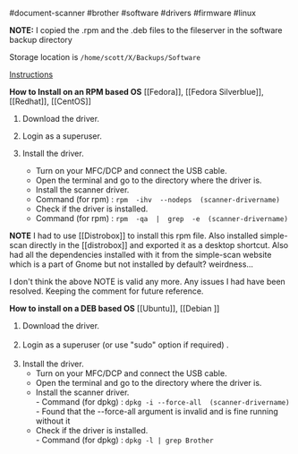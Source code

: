 #document-scanner #brother #software #drivers #firmware #linux 

**NOTE:**
I copied the .rpm and the .deb files to the fileserver in the software backup directory

Storage location is `/home/scott/X/Backups/Software`

[Instructions](https://support.brother.com/g/b/downloadhowto.aspx?c=us&lang=en&prod=ads1000w_us&os=127&dlid=dlf105203_000&flang=4&type3=564)

**How to Install on an RPM based OS**
[[Fedora]], [[Fedora Silverblue]], [[Redhat]], [[CentOS]]
1) Download the driver.

2) Login as a superuser.
    
3)  Install the driver.
	- Turn on your MFC/DCP and connect the USB cable.
	- Open the terminal and go to the directory where the driver is.
	- Install the scanner driver.
	- Command (for rpm) : `rpm  -ihv  --nodeps  (scanner-drivername)`
	- Check if the driver is installed.
	- Command (for rpm) : `rpm  -qa  |  grep  -e  (scanner-drivername)`

**NOTE** 
I had to use [[Distrobox]] to install this rpm file. Also installed simple-scan directly in the [[distrobox]] and exported it as a desktop shortcut. Also had all the dependencies installed with it from the simple-scan website which is a part of Gnome but not installed by default? weirdness...

I don't think the above NOTE is valid any more. Any issues I had have been resolved. Keeping the comment for future reference.

**How to install on a DEB based OS**
[[Ubuntu]], [[Debian ]]

1) Download the driver.  
     
2) Login as a superuser (or use "sudo" option if required) .  
     
3) Install the driver.
    - Turn on your MFC/DCP and connect the USB cable.
    - Open the terminal and go to the directory where the driver is.
    - Install the scanner driver.  
	      - Command (for dpkg) : `dpkg -i --force-all  (scanner-drivername)`
	      - Found that the --force-all argument is invalid and is fine running without it
    - Check if the driver is installed.  
          - Command (for dpkg) : `dpkg -l | grep Brother`

